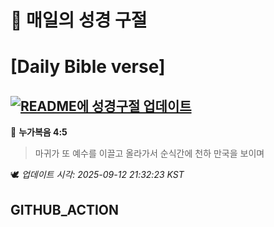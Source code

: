 # 🙏 매일의 성경 구절
# [Daily Bible verse]
## [![README에 성경구절 업데이트](https://github.com/DONGSUKA/first_test/actions/workflows/update-readme-bible.yml/badge.svg)](https://github.com/DONGSUKA/first_test/actions/workflows/update-readme-bible.yml)
<!-- START_BIBLE_VERSE -->
📖 **누가복음 4:5**
> 마귀가 또 예수를 이끌고 올라가서 순식간에 천하 만국을 보이며

🕊️ _업데이트 시각: 2025-09-12 21:32:23 KST_
  <!-- END_BIBLE_VERSE -->
## GITHUB_ACTION
